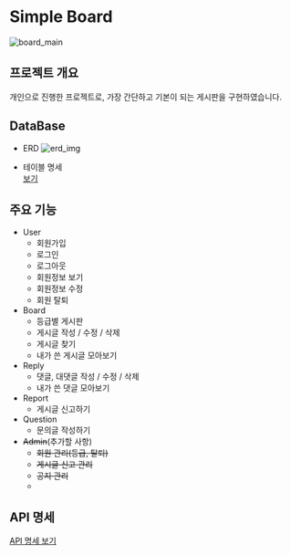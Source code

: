 # Simple Board
![board_main](https://user-images.githubusercontent.com/46676608/143483994-692464c5-a289-43bf-8785-5faa82b7a407.jpg)

## 프로젝트 개요
개인으로 진행한 프로젝트로, 가장 간단하고 기본이 되는 게시판을 구현하였습니다.

## DataBase
- ERD
![erd_img](https://user-images.githubusercontent.com/46676608/143050907-2f85bdf3-6557-45fd-93c0-765eb4fcf46f.jpg)

- 테이블 명세<br>
 [보기](https://www.notion.so/b0b18d840f654013af9fa60d1998d106)

## 주요 기능
- User
    - 회원가입
    - 로그인
    - 로그아웃
    - 회원정보 보기
    - 회원정보 수정
    - 회원 탈퇴
- Board
    - 등급별 게시판
    - 게시글 작성 / 수정 / 삭제
    - 게시글 찾기
    - 내가 쓴 게시글 모아보기
- Reply
    - 댓글, 대댓글 작성 / 수정 / 삭제
    - 내가 쓴 댓글 모아보기
- Report
    - 게시글 신고하기 
- Question
    - 문의글 작성하기
- ~~Admin~~(추가할 사항)
    - ~~회원 관리(등급, 탈퇴)~~
    - ~~게시글 신고 관리~~
    - ~~공지 관리~~
    - 
## API 명세
[API 명세 보기](https://www.notion.so/API-79818fbe60ba4466a18a0c97d9e4017f)
